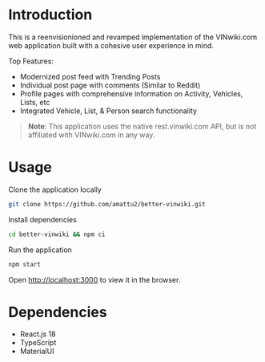# Introduction

This is a reenvisionioned and revamped implementation of the VINwiki.com web application
built with a cohesive user experience in mind.

Top Features:

- Modernized post feed with Trending Posts
- Individual post page with comments (Similar to Reddit)
- Profile pages with comprehensive information on Activity, Vehicles, Lists, etc
- Integrated Vehicle, List, & Person search functionality

> **Note**: This application uses the native rest.vinwiki.com API,
> but is not affiliated with VINwiki.com in any way.

# Usage

Clone the application locally

```bash
git clone https://github.com/amattu2/better-vinwiki.git
```

Install dependencies

```bash
cd better-vinwiki && npm ci
```

Run the application

```bash
npm start
```

Open [http://localhost:3000](http://localhost:3000) to view it in the browser.

# Dependencies

- React.js 18
- TypeScript
- MaterialUI
